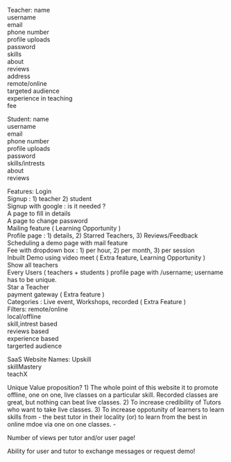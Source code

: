 Teacher: name  
         username  
         email  
         phone number  
         profile uploads  
         password  
         skills  
         about  
         reviews  
         address  
         remote/online  
         targeted audience  
         experience in teaching  
         fee  
  
Student: name  
         username  
         email  
         phone number  
         profile uploads  
         password  
         skills/intrests  
         about  
         reviews  
  
Features: Login   
          Signup : 1) teacher 2) student  
          Signup with google : is it needed ?  
          A page to fill in details  
          A page to change password  
          Mailing feature ( Learning Opportunity )  
          Profile page : 1) details, 2) Starred Teachers, 3) Reviews/Feedback  
          Scheduling a demo page with mail feature  
          Fee with dropdown box : 1) per hour, 2) per month, 3) per session  
          Inbuilt Demo using video meet ( Extra feature, Learning Opportunity )  
          Show all teachers  
          Every Users ( teachers + students ) profile page with /username; username has to be unique.  
          Star a Teacher  
          payment gateway ( Extra feature )  
          Categories : Live event, Workshops, recorded ( Extra Feature )  
          Filters: remote/online  
                   local/offline  
                   skill,intrest based  
                   reviews based  
                   experience based  
                   targerted audience  
  
SaaS Website Names: Upskill   
                    skillMastery  
                    teachX  

Unique Value proposition?
    1) The whole point of this website it to promote offline, one on one, live classes on a particular skill. Recorded classes are great, but nothing can beat live classes. 
    2) To increase credibility of Tutors who want to take live classes.
    3) To increase oppotunity of learners to learn skills from
       - the best tutor in their locality (or) to learn from the best in online mdoe via one on one classes.
       -  

Number of views per tutor and/or user page!

Ability for user and tutor to exchange messages or request demo!














